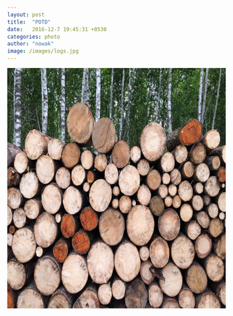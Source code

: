 ```yaml
---
layout: post
title:  "POTD"
date:   2016-12-7 19:45:31 +0530
categories: photo
author: "nowak"
image: /images/logs.jpg
---
```


<!-- 
![](/images/logs.jpg)
*caption* -->

<a href="{{site.url}}/piconly">
	<img src="/images/logs.jpg" alt="Drawing" style="width: 740px; height: 555px"/>
</a>